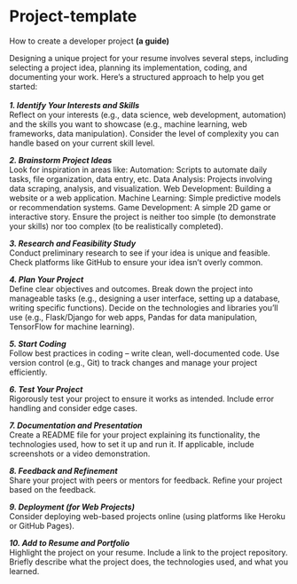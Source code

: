 # Project-template
How to create a developer project **(a guide)**

Designing a unique project for your resume involves several steps, including selecting a project idea, planning its implementation, coding, and documenting your work. Here’s a structured approach to help you get started:
<br />
<br />***1. Identify Your Interests and Skills***<br />
Reflect on your interests (e.g., data science, web development, automation) and the skills you want to showcase (e.g., machine learning, web frameworks, data manipulation).
Consider the level of complexity you can handle based on your current skill level.

***2. Brainstorm Project Ideas***<br />
Look for inspiration in areas like:
Automation: Scripts to automate daily tasks, file organization, data entry, etc.
Data Analysis: Projects involving data scraping, analysis, and visualization.
Web Development: Building a website or a web application.
Machine Learning: Simple predictive models or recommendation systems.
Game Development: A simple 2D game or interactive story.
Ensure the project is neither too simple (to demonstrate your skills) nor too complex (to be realistically completed).

***3. Research and Feasibility Study***<br />
Conduct preliminary research to see if your idea is unique and feasible.
Check platforms like GitHub to ensure your idea isn’t overly common.

***4. Plan Your Project***<br />
Define clear objectives and outcomes.
Break down the project into manageable tasks (e.g., designing a user interface, setting up a database, writing specific functions).
Decide on the technologies and libraries you’ll use (e.g., Flask/Django for web apps, Pandas for data manipulation, TensorFlow for machine learning).

***5. Start Coding*** <br />
Follow best practices in coding – write clean, well-documented code.
Use version control (e.g., Git) to track changes and manage your project efficiently.

***6. Test Your Project***<br />
Rigorously test your project to ensure it works as intended.
Include error handling and consider edge cases.

***7. Documentation and Presentation***<br />
Create a README file for your project explaining its functionality, the technologies used, how to set it up and run it.
If applicable, include screenshots or a video demonstration.

***8. Feedback and Refinement***<br />
Share your project with peers or mentors for feedback.
Refine your project based on the feedback.

***9. Deployment (for Web Projects)***<br />
Consider deploying web-based projects online (using platforms like Heroku or GitHub Pages).

***10. Add to Resume and Portfolio***<br />
Highlight the project on your resume.
Include a link to the project repository.
Briefly describe what the project does, the technologies used, and what you learned.
